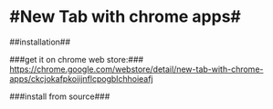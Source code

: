 #New Tab with chrome apps#
====================================================
##installation##

###get it on chrome web store:###    
https://chrome.google.com/webstore/detail/new-tab-with-chrome-apps/ckcjokafpkoiijnflcpogblchhoieafj

###install from source###
